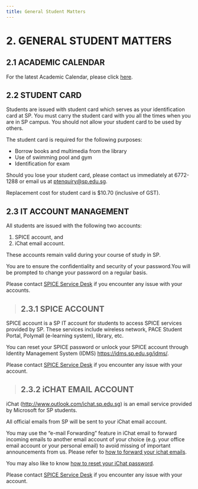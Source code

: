 ```yaml
---
title: General Student Matters
--- 
```


# 2. GENERAL STUDENT MATTERS

## 2.1 ACADEMIC CALENDAR

For the latest Academic Calendar, please click [here](https://www.sp.edu.sg/sp/student-services/academic-calendar).

## 2.2 STUDENT CARD

Students are issued with student card which serves as your identification card at SP. You must carry the student card with you all the times when you are in SP campus. You should not allow your student card to be used by others.

The student card is required for the following purposes:
- Borrow books and multimedia from the library
- Use of swimming pool and gym
- Identification for exam

Should you lose your student card, please contact us immediately at 6772-1288 or email us at <ptenquiry@sp.edu.sg>.

Replacement cost for student card is $10.70 (inclusive of GST).

## 2.3 IT ACCOUNT MANAGEMENT

All students are issued with the following two accounts:
1) SPICE account, and
2) iChat email account.

These accounts remain valid during your course of study in SP.

You are to ensure the confidentiality and security of your password.You will be prompted to change your password on a regular basis.

Please contact [SPICE Service Desk](https://www.sp.edu.sg/sp/student-services/it-services/it-support/support) if you encounter any issue with your accounts.

> ## 2.3.1 SPICE ACCOUNT

SPICE account is a SP IT account for students to access SPICE services provided by SP. These services include wireless network, PACE Student Portal, Polymall (e-learning system), library, etc.

You can reset your SPICE password or unlock your SPICE account through Identity Management System (IDMS) <https://idms.sp.edu.sg/idms/>.

Please contact [SPICE Service Desk](https://www.sp.edu.sg/sp/student-services/it-services/it-support/support)  if you encounter any issue with your account.

> ## 2.3.2 iCHAT EMAIL ACCOUNT

iChat (<http://www.outlook.com/ichat.sp.edu.sg>) is an email service provided by Microsoft for SP students.

All official emails from SP will be sent to your iChat email account.

You may use the “e-mail Forwarding” feature in iChat email to forward incoming emails to another email account of your choice (e.g. your office email account or your personal email) to avoid missing of important announcements from us. Please refer to [how to forward your ichat emails](https://spapps.sp.edu.sg/sites/faq/Lists/Student%20FAQ/DispForm.aspx?ID=258&Source=https%3A%2F%2Fspapps%2Esp%2Eedu%2Esg%2Fsites%2Ffaq%2FLists%2FStudent%2520FAQ%2FAllItems%2Easpx&ContentTypeId=0x01004AF9E62C42D98543ABF40E02503CB5B7).

You may also like to know [how to reset your iChat password](https://spapps.sp.edu.sg/sites/faq/Lists/Student%20FAQ/DispForm.aspx?ID=136&Source=https%3A%2F%2Fspapps%2Esp%2Eedu%2Esg%2Fsites%2Ffaq%2FLists%2FStudent%2520FAQ%2FAllItems%2Easpx&ContentTypeId=0x01004AF9E62C42D98543ABF40E02503CB5B7).

Please contact [SPICE Service Desk](https://www.sp.edu.sg/sp/student-services/it-services/it-support/support) if you encounter any issue with your account.
